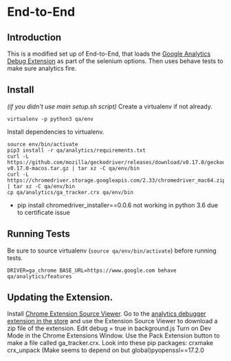 # End-to-End

## Introduction

This is a modified set up of End-to-End, that loads the [Google Analytics Debug Extension](https://chrome.google.com/webstore/detail/google-analytics-debugger/jnkmfdileelhofjcijamephohjechhna/related?hl=en) as part of the selenium options. Then uses behave tests to make sure analytics fire.


## Install
*(if you didn't use main setup.sh script)*
Create a virtualenv if not already.
```
virtualenv -p python3 qa/env
```
Install dependencies to virtualenv.
```
source env/bin/activate
pip3 install -r qa/analytics/requirements.txt
curl -L https://github.com/mozilla/geckodriver/releases/download/v0.17.0/geckodriver-v0.17.0-macos.tar.gz | tar xz -C qa/env/bin
curl -L https://chromedriver.storage.googleapis.com/2.33/chromedriver_mac64.zip | tar xz -C qa/env/bin
cp qa/analytics/ga_tracker.crx qa/env/bin
```
* pip install chromedriver_installer==0.0.6 not working in python 3.6 due to certificate issue

## Running Tests
Be sure to source virtualenv (```source qa/env/bin/activate```) before running tests.

```
DRIVER=ga_chrome BASE_URL=https://www.google.com behave qa/analytics/features
```


## Updating the Extension.

Install [Chrome Extension Source Viewer](https://chrome.google.com/webstore/detail/chrome-extension-source-v/jifpbeccnghkjeaalbbjmodiffmgedin). Go to the [analytics debugger extension in the store](https://chrome.google.com/webstore/detail/google-analytics-debugger/jnkmfdileelhofjcijamephohjechhna/related?hl=en) and use the Extension Source Viewer to download a zip file of the extension. Edit debug = true in background.js
Turn on Dev Mode in the Chrome Extensions Window. Use the Pack Extension button to make a file called ga_tracker.crx.
Look into these pip packages:
crxmake
crx_unpack
(Make seems to depend on but global)pyopenssl==17.2.0
